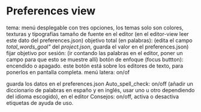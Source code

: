 # Preferences view

tema: menú desplegable con tres opciones, los temas solo son colores, texturas y tipografías
tamaño de fuente en el editor (en el editor-view leer este dato del preferences.json)
objetivo total (en palabras): (edita el campo *total_words_goal"* del *project.json*, guarda el valor en el preferences.json)
fijar objetivo por sesión: (ir contando las palabras en el editor, poner un campo para que esto se muestre allí)
botón de enfoque (focus buttton): encendido o apagado. este botón está sobre los editores de texto, para ponerlos en pantalla completa.
menú latera: on/of

guarda los datos en el preferences.json
Auto_spell_check: on/off (añadir un diccionario de palabras en españo y en inglés, usar uno  u otro dependiendo del idioma escogido), en el editor
Consejos: on/off, activa o desactiva etiquetas de ayuda de uso.